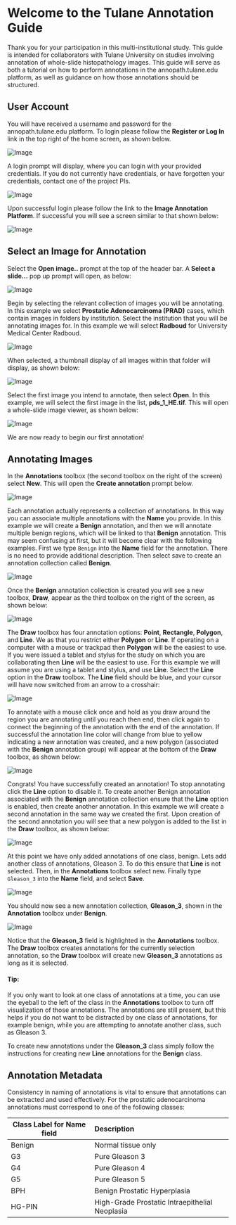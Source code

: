 # Welcome to the Tulane Annotation Guide

Thank you for your participation in this multi-institutional study. This guide is intended for collaborators with Tulane University on studies involving annotation of whole-slide histopathology images. This guide will serve as both a tutorial on how to perform annotations in the annopath.tulane.edu platform, as well as guidance on how those annotations should be structured.

## User Account
You will have received a username and password for the annopath.tulane.edu platform. To login please follow the **Register or Log In** link in the top right of the home screen, as shown below.

![Image](images/login.png)

A login prompt will display, where you can login with your provided credentials. If you do not currently have credentials, or have forgotten your credentials, contact one of the project PIs.

![Image](images/login_prompt.png)

Upon successful login please follow the link to the **Image Annotation Platform**. If successful you will see a screen similar to that shown below:

![Image](images/iap.png)

## Select an Image for Annotation

Select the **Open image..** prompt at the top of the header bar. A **Select a slide...** pop up prompt will open, as below:

![Image](images/open_image.png)

Begin by selecting the relevant collection of images you will be annotating. In this example we select **Prostatic Adenocarcinoma (PRAD)** cases, which contain images in folders by institution. Select the institution that you will be annotating images for. In this example we will select **Radboud** for University Medical Center Radboud. 

![Image](images/prad.png)

When selected, a thumbnail display of all images within that folder will display, as shown below:

![Image](images/prad_select.png)

Select the first image you intend to annotate, then select **Open**. In this example, we will select the first image in the list, **pds_1_HE.tif**. This will open a whole-slide image viewer, as shown below: 

![Image](images/pds_1.png)

We are now ready to begin our first annotation!

## Annotating Images

In the **Annotations** toolbox (the second toolbox on the right of the screen) select **New**. This will open the **Create annotation** prompt below.

![Image](images/new_annot.png)

Each annotation actually represents a collection of annotations. In this way you can associate multiple annotations with the **Name** you provide. In this example we will create a **Benign** annotation, and then we will annotate multiple benign regions, which will be linked to that **Benign** annotation. This may seem confusing at first, but it will become clear with the following examples. First we type `Benign` into the **Name** field for the annotation. There is no need to provide additional description. Then select save to create an annotation collection called **Benign**. 

![Image](images/create_benign.png)

Once the **Benign** annotation collection is created you will see a new toolbox, **Draw**, appear as the third toolbox on the right of the screen, as shown below:

![Image](images/draw.png)

The **Draw** toolbox has four annotation options: **Point**, **Rectangle**, **Polygon**, and **Line**. We as that you restrict either **Polygon** or **Line**. If operating on a computer with a mouse or trackpad then **Polygon** will be the easiest to use. If you were issued a tablet and stylus for the study on which you are collaborating then **Line** will be the easiest to use. For this example we will assume you are using a tablet and stylus, and use **Line**. Select the **Line** option in the **Draw** toolbox. The **Line** field should be blue, and your cursor will have now switched from an arrow to a crosshair:

![Image](images/line.png)

To annotate with a mouse click once and hold as you draw around the region you are annotating until you reach then end, then click again to connect the beginning of the annotation with the end of the annotation. If successful the annotation line color will change from blue to yellow indicating a new annotation was created, and a new polygon (associated with the **Benign** annotation group) will appear at the bottom of the **Draw** toolbox, as shown below:

![Image](images/new_annot.png)

Congrats! You have successfully created an annotation! To stop annotating click the **Line** option to disable it. To create another Benign annotation associated with the **Benign** annotation collection ensure that the **Line** option is enabled, then create another annotation. In this example we will create a second annotation in the same way we created the first. Upon creation of the second annotation you will see that a new polygon is added to the list in the **Draw** toolbox, as shown below:

![Image](images/second_annot.png)

At this point we have only added annotations of one class, benign. Lets add another class of annotations, Gleason 3. To do this ensure that **Line** is not selected. Then, in the **Annotations** toolbox select new. Finally type `Gleason_3` into the **Name** field, and select **Save**.

![Image](images/new_g3.png)

You should now see a new annotation collection, **Gleason_3**, shown in the **Annotation** toolbox under **Benign**.

![Image](images/g3_annot.png)

Notice that the **Gleason_3** field is highlighted in the **Annotations** toolbox. The **Draw** toolbox creates annotations for the currently selection annotation, so the **Draw** toolbox will create new **Gleason_3** annotations as long as it is selected.

#### Tip: 
If you only want to look at one class of annotations at a time, you can use the eyeball to the left of the class in the **Annotations** toolbox to turn off visualization of those annotations. The annotations are still present, but this helps if you do not want to be distracted by one class of annotations, for example benign, while you are attempting to annotate another class, such as Gleason 3. 

To create new annotations under the **Gleason_3** class simply follow the instructions for creating new **Line** annotations for the **Benign** class. 

## Annotation Metadata

Consistency in naming of annotations is vital to ensure that annotations can be extracted and used effectively.
For the prostatic adenocarcinoma annotations must correspond to one of the following classes:


| Class Label for **Name** field | Description                                    |
| -------------                  | :-------------                                 |
| Benign                         | Normal tissue only                             |
| G3                             | Pure Gleason 3                                 |
| G4                             | Pure Gleason 4                                 |
| G5                             | Pure Gleason 5                                 |
| BPH                            | Benign Prostatic Hyperplasia                   |
| HG-PIN                         | High-Grade Prostatic Intraepithelial Neoplasia |

